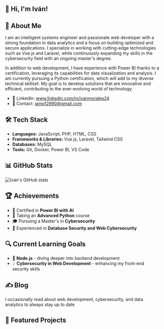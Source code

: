 ## 👋 Hi, I'm Iván!

## 🚀 About Me
I am an intelligent systems engineer and passionate web developer with a strong foundation in data analytics and a focus on building optimized and secure applications. I specialize in working with cutting-edge technologies such as Vue.js and Laravel, while continuously expanding my skills in the cybersecurity field with an ongoing master's degree.

In addition to web development, I have experience with Power BI thanks to a certification, leveraging its capabilities for data visualization and analysis. I am currently pursuing a Python certification, which will add to my diverse technical skillset. My goal is to develop solutions that are innovative and efficient, contributing to the ever-evolving world of technology.

- 💼 LinkedIn: www.linkedin.com/in/ivanmorales24
- 📧 Contact: iamp12990@gmail.com

## 🛠️ Tech Stack
- **Languages:** JavaScript, PHP, HTML, CSS
- **Frameworks & Libraries:** Vue.js, Laravel, Tailwind CSS
- **Databases:** MySQL
- **Tools:** Git, Docker, Power BI, VS Code

## 📊 GitHub Stats
![Iván's GitHub stats](https://github-readme-stats.vercel.app/api?username=yourusername&show_icons=true&theme=radical)

## 🏆 Achievements
- 🥇 Certified in **Power BI with AI**
- :memo: Taking an **Advanced Python** course
- 🎓 Pursuing a Master's in **Cybersecurity**
- 🔐 Experienced in **Database Security and Web Cybersecurity**

## 🔍 Current Learning Goals
- 🌱 **Node.js** - diving deeper into backend development
- 💡 **Cybersecurity in Web Development** - enhancing my front-end security skills

## ✍️ Blog
I occasionally read about web development, cybersecurity, and data analytics to always stay up to date

## 📁 Featured Projects


